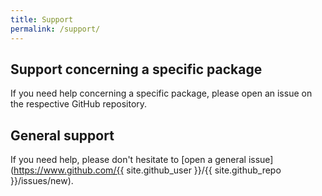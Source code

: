 ```yaml
---
title: Support
permalink: /support/
---
```


## Support concerning a specific package

If you need help concerning a specific package, please open an issue on the respective GitHub repository.

## General support

If you need help, please don't hesitate to [open a general issue](https://www.github.com/{{ site.github_user }}/{{ site.github_repo }}/issues/new).
